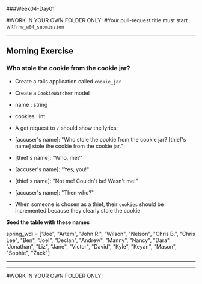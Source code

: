 ###Week04-Day01

#WORK IN YOUR OWN FOLDER ONLY!
#Your pull-request title must start with `hw_w04_submission`

---

## Morning Exercise 

### Who stole the cookie from the cookie jar?

- Create a rails application called `cookie_jar`

- Create a `CookieWatcher` model
- name : string
- cookies : int

- A get request to `/` should show the lyrics:
- [accuser's name]: "Who stole the cookie from the cookie jar? [thief's name] stole the cookie from the cookie jar."
- [thief's name]: "Who, me?"
- [accuser's name]: "Yes, you!"
- [thief's name]: "Not me! Couldn't be! Wasn't me!"
- [accuser's name]: "Then who?"

- When someone is chosen as a thief, their `cookies` should be incremented because they clearly stole the cookie


**Seed the table with these names**

spring_wdi = ["Joe", "Artem", "John R.", "Wilson", "Nelson", "Chris B.", "Chris Lee", "Ben", "Joel", "Declan", "Andrew", "Manny", "Nancy", "Dara", "Jonathan", "Liz", "Jane", "Victor", "David", "Kyle", "Keyan", "Mason", "Sophie", "Zack"]

---








---



#WORK IN YOUR OWN FOLDER ONLY!

